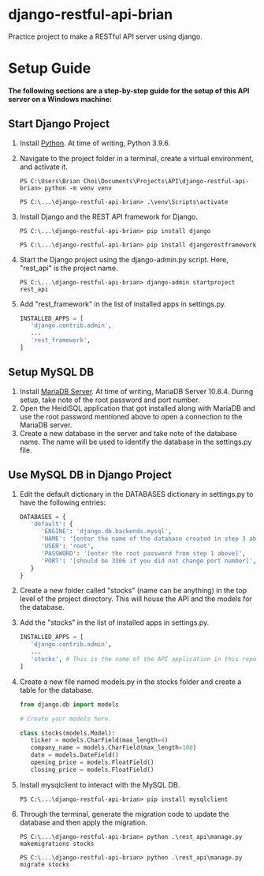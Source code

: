 # django-restful-api-brian
Practice project to make a RESTful API server using django.


# Setup Guide
#### The following sections are a step-by-step guide for the setup of this API server on a Windows machine:

## Start Django Project
1. Install [Python](https://www.python.org/downloads/). At time of writing, Python 3.9.6.
2. Navigate to the project folder in a terminal, create a virtual environment, and activate it.

   ```
   PS C:\Users\Brian Choi\Documents\Projects\API\django-restful-api-brian> python -m venv venv
   ```
   ```
   PS C:\...\django-restful-api-brian> .\venv\Scripts\activate
   ```

3. Install Django and the REST API framework for Django.

   ```
   PS C:\...\django-restful-api-brian> pip install django
   ```
   ```
   PS C:\...\django-restful-api-brian> pip install djangorestframework
   ```
   
4. Start the Django project using the django-admin.py script. Here, "rest_api" is the project name.

   ```
   PS C:\...\django-restful-api-brian> django-admin startproject rest_api
   ```
   
5. Add "rest_framework" in the list of installed apps in settings.py.

   ``` Python
   INSTALLED_APPS = [
      'django.contrib.admin',
      ...
      'rest_framework',
   ]
   ```
   
   
## Setup MySQL DB
1. Install [MariaDB Server](https://mariadb.org/download/). At time of writing, MariaDB Server 10.6.4. During setup, take note of the root password and port number.
2. Open the HeidiSQL application that got installed along with MariaDB and use the root password mentioned above to open a connection to the MariaDB server.
3. Create a new database in the server and take note of the database name. The name will be used to identify the database in the settings.py file.

## Use MySQL DB in Django Project
1. Edit the default dictionary in the DATABASES dictionary in settings.py to have the following entries:

   ``` Python
   DATABASES = {
      'default': {
         'ENGINE': 'django.db.backends.mysql',
         'NAME': '[enter the name of the database created in step 3 above]',
         'USER': 'root',
         'PASSWORD': '[enter the root password from step 1 above]',
         'PORT': '[should be 3306 if you did not change port number]',
      }
   }
   ```
   
2. Create a new folder called "stocks" (name can be anything) in the top level of the project directory. This will house the API and the models for the database.
3. Add the "stocks" in the list of installed apps in settings.py.

   ``` Python
   INSTALLED_APPS = [
      'django.contrib.admin',
      ...
      'stocks', # This is the name of the API application in this repo
   ]
   ```

4. Create a new file named models.py in the stocks folder and create a table for the database.

   ``` Python
   from django.db import models

   # Create your models here.

   class stocks(models.Model):
      ticker = models.CharField(max_length=4)
      company_name = models.CharField(max_length=100)
      date = models.DateField()
      opening_price = models.FloatField()
      closing_price = models.FloatField()
   ```
   
5. Install mysqlclient to interact with the MySQL DB.

   ```
   PS C:\...\django-restful-api-brian> pip install mysqlclient
   ```

6. Through the terminal, generate the migration code to update the database and then apply the migration.

   ```
   PS C:\...\django-restful-api-brian> python .\rest_api\manage.py makemigrations stocks
   ```
   ```
   PS C:\...\django-restful-api-brian> python .\rest_api\manage.py migrate stocks
   ```
